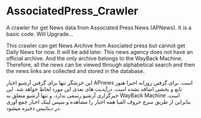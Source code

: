 # AssociatedPress_Crawler
A crawler for get News data from Associated Press News (APNews).
It is a basic code. Will Upgrade...

This crawler can get News Archive from Asociated press but cannot get Daily News for now. It will be add later.
This news agency does not have an official archive. And the only archive belongs to the WayBack Machine.
Therefore, all the news can be viewed through alphabetical search and then the news links are collected and stored in the database.

این خزشگر تنها برای گرفتن آرشیو اخبار APnews است. برای گرفتن روزانه اخبرا هنوز تابع و بخشی اضافه نشده است. درآپدیت های بعدی این مورد لحاظ خواهد شد.
این خبرگزاری آرشیو رسمی ندارد. و تنها آرشیو متعلق به WayBack Machine است.
بنابراین از طریق سرچ حروف الفبا همه اخبار را مشاهده و سپس لینک اخبار جمع آوری در دیتابیس ذخیره میشود.


